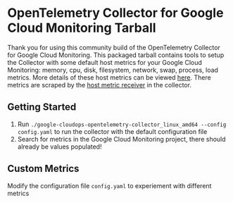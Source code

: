 # OpenTelemetry Collector for Google Cloud Monitoring Tarball

Thank you for using this community build of the OpenTelemetry Collector for Google Cloud Monitoring. This packaged tarball contains tools to setup the Collector with some default host metrics for your Google Cloud Monitoring: memory, cpu, disk, filesystem, network, swap, process, load metrics. More details of these host metrics can be viewed [here](https://cloud.google.com/monitoring/api/metrics_agent). There metrics are scraped by the [host metric receiver](https://github.com/open-telemetry/opentelemetry-collector/tree/master/receiver/hostmetricsreceiver) in the collector.

## Getting Started
1. Run `./google-cloudops-opentelemetry-collector_linux_amd64 --config config.yaml` to run the collector with the default configuration file
2. Search for metrics in the Google Cloud Monitoring project, there should already be values populated!

## Custom Metrics

Modify the configuration file `config.yaml` to experiement with different metrics